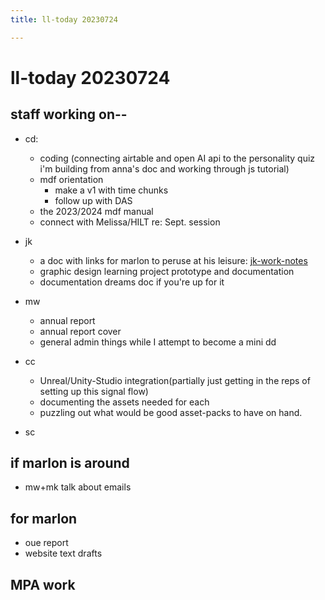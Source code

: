 ```yaml
---
title: ll-today 20230724

---
```


# ll-today 20230724

## staff working on--
* cd:
    * coding (connecting airtable and open AI api to the personality quiz i'm building from anna's doc and working through js tutorial)
    * mdf orientation
        * make a v1 with time chunks
        * follow up with DAS
    * the 2023/2024 mdf manual
    * connect with Melissa/HILT re: Sept. session 

* jk
    * a doc with links for marlon to peruse at his leisure: [jk-work-notes](/Xoli7PH5SnSO-xtLckFgjQ)
    * graphic design learning project prototype and documentation
    * documentation dreams doc if you're up for it 


* mw
    * annual report 
    * annual report cover
    * general admin things while I attempt to become a mini dd 

* cc
    * Unreal/Unity-Studio integration(partially just getting in the reps of setting up this signal flow)
    * documenting the assets needed for each
    * puzzling out what would be good asset-packs to have on hand.

* sc


## if marlon is around 
* mw+mk talk about emails

## for marlon
* oue report
* website text drafts

## MPA work